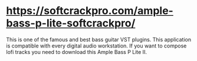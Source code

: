 # https://softcrackpro.com/ample-bass-p-lite-softcrackpro/
This is one of the famous and best bass guitar VST plugins. This application is compatible with every digital audio workstation. If you want to compose lofi tracks you need to download this Ample Bass P Lite II.
